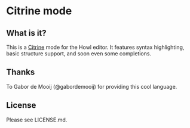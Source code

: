 # Citrine mode

## What is it?

This is a [Citrine](http://citrine-lang.org) mode for the Howl editor. It features syntax highlighting, basic structure support, and soon even some completions.

## Thanks

To Gabor de Mooij (@gabordemooij) for providing this cool language.

## License

Please see LICENSE.md.
